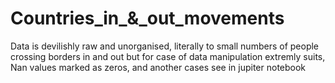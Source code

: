 # Countries_in_&_out_movements
Data is devilishly raw and unorganised, literally to small numbers of people crossing borders in and out 
but for case of data manipulation extremly suits, Nan values marked as zeros, and another cases see in jupiter notebook
